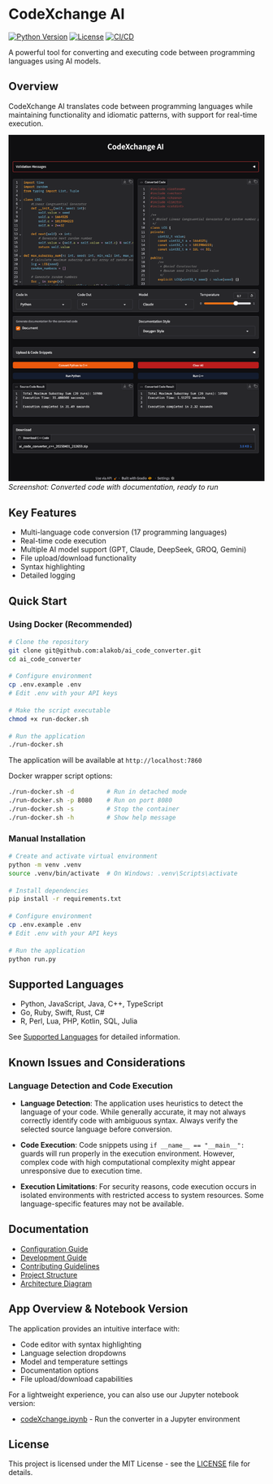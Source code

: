 # CodeXchange AI

[![Python Version](https://img.shields.io/badge/python-3.10%2B-blue.svg)](https://python.org)
[![License](https://img.shields.io/badge/license-MIT-green.svg)](LICENSE)
[![CI/CD](https://github.com/alakob/ai_code_converter/actions/workflows/python-test.yml/badge.svg)](https://github.com/alakob/ai_code_converter/actions/workflows/python-test.yml)

A powerful tool for converting and executing code between programming languages using AI models.

## Overview

CodeXchange AI translates code between programming languages while maintaining functionality and idiomatic patterns, with support for real-time execution.

![Conversion Output](screenshots/codeXchange_3.png)  
*Screenshot: Converted code with documentation, ready to run*

## Key Features

- Multi-language code conversion (17 programming languages)
- Real-time code execution
- Multiple AI model support (GPT, Claude, DeepSeek, GROQ, Gemini)
- File upload/download functionality
- Syntax highlighting
- Detailed logging

## Quick Start

### Using Docker (Recommended)

```bash
# Clone the repository
git clone git@github.com:alakob/ai_code_converter.git
cd ai_code_converter

# Configure environment
cp .env.example .env
# Edit .env with your API keys

# Make the script executable
chmod +x run-docker.sh

# Run the application
./run-docker.sh
```

The application will be available at `http://localhost:7860`

Docker wrapper script options:
```bash
./run-docker.sh -d         # Run in detached mode
./run-docker.sh -p 8080    # Run on port 8080
./run-docker.sh -s         # Stop the container
./run-docker.sh -h         # Show help message
```

### Manual Installation

```bash
# Create and activate virtual environment
python -m venv .venv
source .venv/bin/activate  # On Windows: .venv\Scripts\activate

# Install dependencies
pip install -r requirements.txt

# Configure environment
cp .env.example .env
# Edit .env with your API keys

# Run the application
python run.py
```

## Supported Languages

- Python, JavaScript, Java, C++, TypeScript
- Go, Ruby, Swift, Rust, C#
- R, Perl, Lua, PHP, Kotlin, SQL, Julia

See [Supported Languages](./docs/languages.md) for detailed information.

## Known Issues and Considerations

### Language Detection and Code Execution

- **Language Detection**: The application uses heuristics to detect the language of your code. While generally accurate, it may not always correctly identify code with ambiguous syntax. Always verify the selected source language before conversion.

- **Code Execution**: Code snippets using `if __name__ == "__main__":` guards will run properly in the execution environment. However, complex code with high computational complexity might appear unresponsive due to execution time.

- **Execution Limitations**: For security reasons, code execution occurs in isolated environments with restricted access to system resources. Some language-specific features may not be available.

## Documentation

- [Configuration Guide](./docs/configuration.md)
- [Development Guide](./docs/development.md)
- [Contributing Guidelines](./docs/contributing.md)
- [Project Structure](./docs/project_structure.md)
- [Architecture Diagram](./docs/architecture_diagram.md)

## App Overview & Notebook Version

The application provides an intuitive interface with:
- Code editor with syntax highlighting
- Language selection dropdowns
- Model and temperature settings
- Documentation options
- File upload/download capabilities

For a lightweight experience, you can also use our Jupyter notebook version:
- [codeXchange.ipynb](./codeXchange.ipynb) - Run the converter in a Jupyter environment

## License

This project is licensed under the MIT License - see the [LICENSE](LICENSE) file for details. 